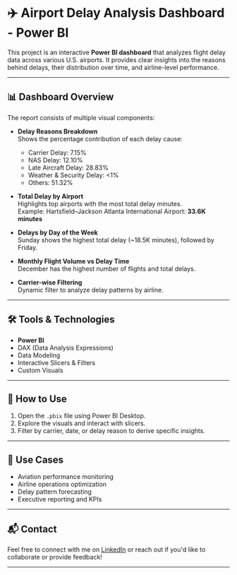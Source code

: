 # ✈️ Airport Delay Analysis Dashboard - Power BI

This project is an interactive **Power BI dashboard** that analyzes flight delay data across various U.S. airports. It provides clear insights into the reasons behind delays, their distribution over time, and airline-level performance.

---

## 📊 Dashboard Overview

The report consists of multiple visual components:

- **Delay Reasons Breakdown**  
  Shows the percentage contribution of each delay cause:
  - Carrier Delay: 7.15%
  - NAS Delay: 12.10%
  - Late Aircraft Delay: 28.83%
  - Weather & Security Delay: <1%
  - Others: 51.32%

- **Total Delay by Airport**  
  Highlights top airports with the most total delay minutes.  
  Example: Hartsfield–Jackson Atlanta International Airport: **33.6K minutes**

- **Delays by Day of the Week**  
  Sunday shows the highest total delay (~18.5K minutes), followed by Friday.

- **Monthly Flight Volume vs Delay Time**  
  December has the highest number of flights and total delays.

- **Carrier-wise Filtering**  
  Dynamic filter to analyze delay patterns by airline.

---

## 🛠 Tools & Technologies

- **Power BI**
- DAX (Data Analysis Expressions)
- Data Modeling
- Interactive Slicers & Filters
- Custom Visuals

---


## 🚀 How to Use

1. Open the `.pbix` file using Power BI Desktop.
2. Explore the visuals and interact with slicers.
3. Filter by carrier, date, or delay reason to derive specific insights.

---

## 📌 Use Cases

- Aviation performance monitoring
- Airline operations optimization
- Delay pattern forecasting
- Executive reporting and KPIs

---

## 📬 Contact

Feel free to connect with me on [LinkedIn](#) or reach out if you'd like to collaborate or provide feedback!

---



